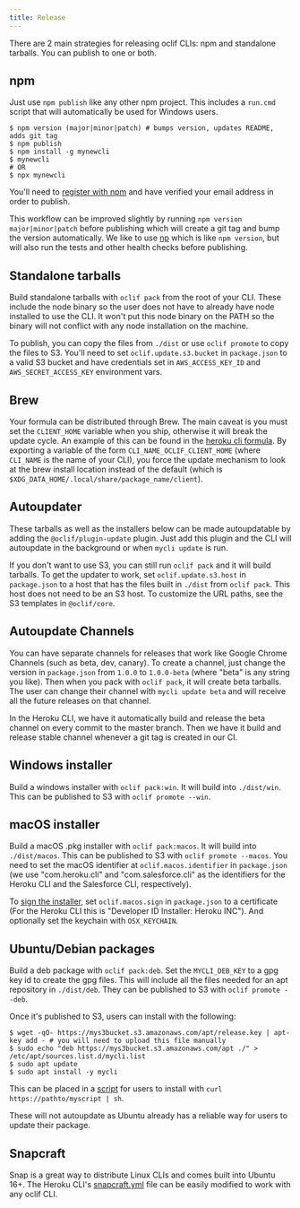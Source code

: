 ```yaml
---
title: Release
---
```


There are 2 main strategies for releasing oclif CLIs: npm and standalone tarballs. You can publish to one or both.

## npm

Just use `npm publish` like any other npm project. This includes a `run.cmd` script that will automatically be used for Windows users.

```sh-session
$ npm version (major|minor|patch) # bumps version, updates README, adds git tag
$ npm publish
$ npm install -g mynewcli
$ mynewcli
# OR
$ npx mynewcli
```

You'll need to [register with npm](https://www.npmjs.com/signup) and have verified your email address in order to publish.

This workflow can be improved slightly by running `npm version major|minor|patch` before publishing which will create a git tag and bump the version automatically. We like to use [np](https://npm.im/np) which is like `npm version`, but will also run the tests and other health checks before publishing.

## Standalone tarballs

Build standalone tarballs with `oclif pack` from the root of your CLI. These include the node binary so the user does not have to already have node installed to use the CLI. It won't put this node binary on the PATH so the binary will not conflict with any node installation on the machine.

To publish, you can copy the files from `./dist` or use `oclif promote` to copy the files to S3. You'll need to set `oclif.update.s3.bucket` in `package.json` to a valid S3 bucket and have credentials set in `AWS_ACCESS_KEY_ID` and `AWS_SECRET_ACCESS_KEY` environment vars.

## Brew

Your formula can be distributed through Brew. The main caveat is you must set the `CLIENT_HOME` variable when you ship, otherwise it will break the update cycle. An example of this can be found in the [heroku cli formula](https://github.com/heroku/homebrew-brew/blob/master/Formula/heroku.rb#L9). By exporting a variable of the form `CLI_NAME_OCLIF_CLIENT_HOME` (where `CLI_NAME` is the name of your CLI), you force the update mechanism to look at the brew install location instead of the default (which is `$XDG_DATA_HOME/.local/share/package_name/client`).

## Autoupdater

These tarballs as well as the installers below can be made autoupdatable by adding the `@oclif/plugin-update` plugin. Just add this plugin and the CLI will autoupdate in the background or when `mycli update` is run.

If you don't want to use S3, you can still run `oclif pack` and it will build tarballs. To get the updater to work, set `oclif.update.s3.host` in `package.json` to a host that has the files built in `./dist` from `oclif pack`. This host does not need to be an S3 host. To customize the URL paths, see the S3 templates in `@oclif/core`.

## Autoupdate Channels

You can have separate channels for releases that work like Google Chrome Channels (such as beta, dev, canary). To create a channel, just change the version in `package.json` from `1.0.0` to `1.0.0-beta` (where "beta" is any string you like). Then when you pack with `oclif pack`, it will create beta tarballs. The user can change their channel with `mycli update beta` and will receive all the future releases on that channel.

In the Heroku CLI, we have it automatically build and release the beta channel on every commit to the master branch. Then we have it build and release stable channel whenever a git tag is created in our CI.

## Windows installer

Build a windows installer with `oclif pack:win`. It will build into `./dist/win`. This can be published to S3 with `oclif promote --win`.

## macOS installer

Build a macOS .pkg installer with `oclif pack:macos`. It will build into `./dist/macos`. This can be published to S3 with `oclif promote --macos`. You need to set the macOS identifier at `oclif.macos.identifier` in `package.json` (we use "com.heroku.cli" and "com.salesforce.cli" as the identifiers for the Heroku CLI and the Salesforce CLI, respectively).

To [sign the installer](https://developer.apple.com/developer-id/), set `oclif.macos.sign` in `package.json` to a certificate (For the Heroku CLI this is "Developer ID Installer: Heroku INC"). And optionally set the keychain with `OSX_KEYCHAIN`.

## Ubuntu/Debian packages

Build a deb package with `oclif pack:deb`. Set the `MYCLI_DEB_KEY` to a gpg key id to create the gpg files. This will include all the files needed for an apt repository in `./dist/deb`. They can be published to S3 with `oclif promote --deb`.

Once it's published to S3, users can install with the following:

```sh-session
$ wget -qO- https://mys3bucket.s3.amazonaws.com/apt/release.key | apt-key add - # you will need to upload this file manually
$ sudo echo "deb https://mys3bucket.s3.amazonaws.com/apt ./" > /etc/apt/sources.list.d/mycli.list
$ sudo apt update
$ sudo apt install -y mycli
```

This can be placed in a [script](https://cli-assets.heroku.com/install-ubuntu.sh) for users to install with `curl https://pathto/myscript | sh`.

These will not autoupdate as Ubuntu already has a reliable way for users to update their package.


## Snapcraft

Snap is a great way to distribute Linux CLIs and comes built into Ubuntu 16+. The Heroku CLI's [snapcraft.yml](https://github.com/heroku/cli/blob/master/snap/snapcraft.yaml) file can be easily modified to work with any oclif CLI.
